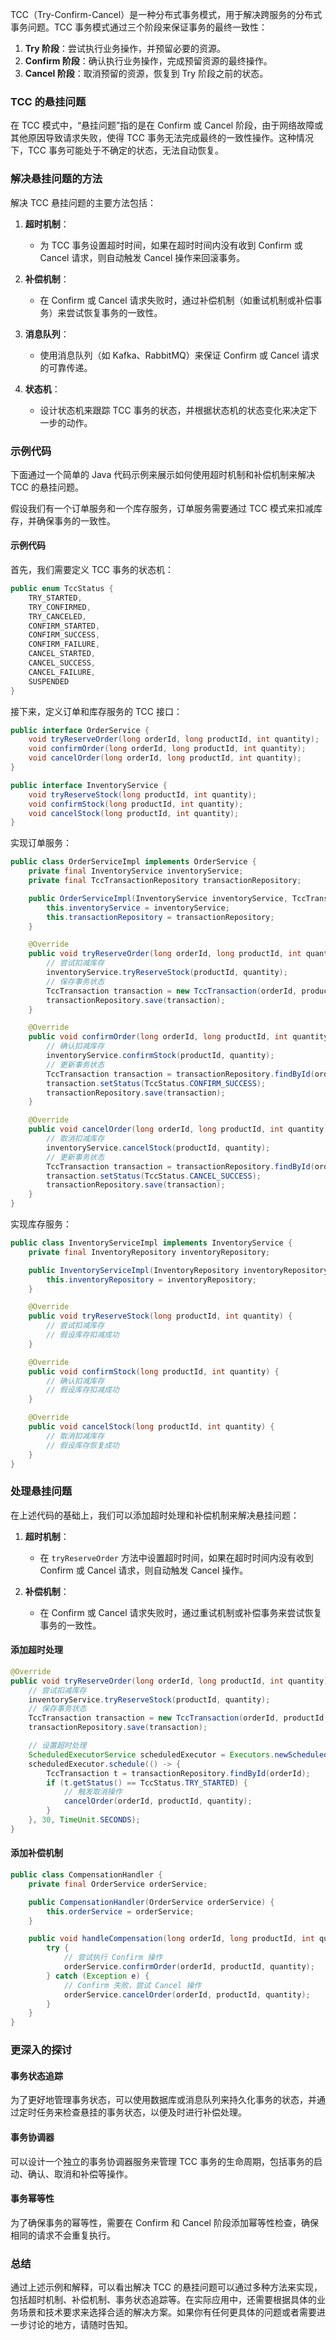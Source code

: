 TCC（Try-Confirm-Cancel）是一种分布式事务模式，用于解决跨服务的分布式事务问题。TCC 事务模式通过三个阶段来保证事务的最终一致性：

1. **Try 阶段**：尝试执行业务操作，并预留必要的资源。
2. **Confirm 阶段**：确认执行业务操作，完成预留资源的最终操作。
3. **Cancel 阶段**：取消预留的资源，恢复到 Try 阶段之前的状态。

### TCC 的悬挂问题

在 TCC 模式中，“悬挂问题”指的是在 Confirm 或 Cancel 阶段，由于网络故障或其他原因导致请求失败，使得 TCC 事务无法完成最终的一致性操作。这种情况下，TCC 事务可能处于不确定的状态，无法自动恢复。

### 解决悬挂问题的方法

解决 TCC 悬挂问题的主要方法包括：

1. **超时机制**：

   - 为 TCC 事务设置超时时间，如果在超时时间内没有收到 Confirm 或 Cancel 请求，则自动触发 Cancel 操作来回滚事务。

2. **补偿机制**：

   - 在 Confirm 或 Cancel 请求失败时，通过补偿机制（如重试机制或补偿事务）来尝试恢复事务的一致性。

3. **消息队列**：

   - 使用消息队列（如 Kafka、RabbitMQ）来保证 Confirm 或 Cancel 请求的可靠传递。

4. **状态机**：
   - 设计状态机来跟踪 TCC 事务的状态，并根据状态机的状态变化来决定下一步的动作。

### 示例代码

下面通过一个简单的 Java 代码示例来展示如何使用超时机制和补偿机制来解决 TCC 的悬挂问题。

假设我们有一个订单服务和一个库存服务，订单服务需要通过 TCC 模式来扣减库存，并确保事务的一致性。

#### 示例代码

首先，我们需要定义 TCC 事务的状态机：

```java
public enum TccStatus {
    TRY_STARTED,
    TRY_CONFIRMED,
    TRY_CANCELED,
    CONFIRM_STARTED,
    CONFIRM_SUCCESS,
    CONFIRM_FAILURE,
    CANCEL_STARTED,
    CANCEL_SUCCESS,
    CANCEL_FAILURE,
    SUSPENDED
}
```

接下来，定义订单和库存服务的 TCC 接口：

```java
public interface OrderService {
    void tryReserveOrder(long orderId, long productId, int quantity);
    void confirmOrder(long orderId, long productId, int quantity);
    void cancelOrder(long orderId, long productId, int quantity);
}

public interface InventoryService {
    void tryReserveStock(long productId, int quantity);
    void confirmStock(long productId, int quantity);
    void cancelStock(long productId, int quantity);
}
```

实现订单服务：

```java
public class OrderServiceImpl implements OrderService {
    private final InventoryService inventoryService;
    private final TccTransactionRepository transactionRepository;

    public OrderServiceImpl(InventoryService inventoryService, TccTransactionRepository transactionRepository) {
        this.inventoryService = inventoryService;
        this.transactionRepository = transactionRepository;
    }

    @Override
    public void tryReserveOrder(long orderId, long productId, int quantity) {
        // 尝试扣减库存
        inventoryService.tryReserveStock(productId, quantity);
        // 保存事务状态
        TccTransaction transaction = new TccTransaction(orderId, productId, quantity, TccStatus.TRY_STARTED);
        transactionRepository.save(transaction);
    }

    @Override
    public void confirmOrder(long orderId, long productId, int quantity) {
        // 确认扣减库存
        inventoryService.confirmStock(productId, quantity);
        // 更新事务状态
        TccTransaction transaction = transactionRepository.findById(orderId);
        transaction.setStatus(TccStatus.CONFIRM_SUCCESS);
        transactionRepository.save(transaction);
    }

    @Override
    public void cancelOrder(long orderId, long productId, int quantity) {
        // 取消扣减库存
        inventoryService.cancelStock(productId, quantity);
        // 更新事务状态
        TccTransaction transaction = transactionRepository.findById(orderId);
        transaction.setStatus(TccStatus.CANCEL_SUCCESS);
        transactionRepository.save(transaction);
    }
}
```

实现库存服务：

```java
public class InventoryServiceImpl implements InventoryService {
    private final InventoryRepository inventoryRepository;

    public InventoryServiceImpl(InventoryRepository inventoryRepository) {
        this.inventoryRepository = inventoryRepository;
    }

    @Override
    public void tryReserveStock(long productId, int quantity) {
        // 尝试扣减库存
        // 假设库存扣减成功
    }

    @Override
    public void confirmStock(long productId, int quantity) {
        // 确认扣减库存
        // 假设库存扣减成功
    }

    @Override
    public void cancelStock(long productId, int quantity) {
        // 取消扣减库存
        // 假设库存恢复成功
    }
}
```

### 处理悬挂问题

在上述代码的基础上，我们可以添加超时处理和补偿机制来解决悬挂问题：

1. **超时机制**：

   - 在 `tryReserveOrder` 方法中设置超时时间，如果在超时时间内没有收到 Confirm 或 Cancel 请求，则自动触发 Cancel 操作。

2. **补偿机制**：
   - 在 Confirm 或 Cancel 请求失败时，通过重试机制或补偿事务来尝试恢复事务的一致性。

#### 添加超时处理

```java
@Override
public void tryReserveOrder(long orderId, long productId, int quantity) {
    // 尝试扣减库存
    inventoryService.tryReserveStock(productId, quantity);
    // 保存事务状态
    TccTransaction transaction = new TccTransaction(orderId, productId, quantity, TccStatus.TRY_STARTED);
    transactionRepository.save(transaction);

    // 设置超时处理
    ScheduledExecutorService scheduledExecutor = Executors.newScheduledThreadPool(1);
    scheduledExecutor.schedule(() -> {
        TccTransaction t = transactionRepository.findById(orderId);
        if (t.getStatus() == TccStatus.TRY_STARTED) {
            // 触发取消操作
            cancelOrder(orderId, productId, quantity);
        }
    }, 30, TimeUnit.SECONDS);
}
```

#### 添加补偿机制

```java
public class CompensationHandler {
    private final OrderService orderService;

    public CompensationHandler(OrderService orderService) {
        this.orderService = orderService;
    }

    public void handleCompensation(long orderId, long productId, int quantity) {
        try {
            // 尝试执行 Confirm 操作
            orderService.confirmOrder(orderId, productId, quantity);
        } catch (Exception e) {
            // Confirm 失败，尝试 Cancel 操作
            orderService.cancelOrder(orderId, productId, quantity);
        }
    }
}
```

### 更深入的探讨

#### 事务状态追踪

为了更好地管理事务状态，可以使用数据库或消息队列来持久化事务的状态，并通过定时任务来检查悬挂的事务状态，以便及时进行补偿处理。

#### 事务协调器

可以设计一个独立的事务协调器服务来管理 TCC 事务的生命周期，包括事务的启动、确认、取消和补偿等操作。

#### 事务幂等性

为了确保事务的幂等性，需要在 Confirm 和 Cancel 阶段添加幂等性检查，确保相同的请求不会重复执行。

### 总结

通过上述示例和解释，可以看出解决 TCC 的悬挂问题可以通过多种方法来实现，包括超时机制、补偿机制、事务状态追踪等。在实际应用中，还需要根据具体的业务场景和技术要求来选择合适的解决方案。如果你有任何更具体的问题或者需要进一步讨论的地方，请随时告知。
